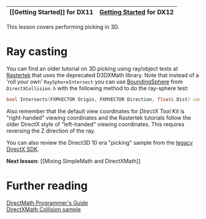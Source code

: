 |[[Getting Started]] for DX11|[Getting Started](https://github.com/microsoft/DirectXTK12/wiki/Getting-Started) for DX12|
|---|---|

This lesson covers performing picking in 3D.

# Ray casting

You can find an older tutorial on 3D picking using ray/object tests at [Rastertek](http://rastertek.com/dx11tut47.html) that uses the deprecated D3DXMath library. Note that instead of a 'roll your own' ``RaySphereIntersect`` you can use [BoundingSphere](https://docs.microsoft.com/en-us/windows/win32/api/directxcollision/ns-directxcollision-boundingsphere) from ``DirectXCollision.h`` with the following method to do the ray-sphere test:

```cpp
bool Intersects(FXMVECTOR Origin, FXMVECTOR Direction, float& Dist) const;
```

Also remember that the default view coordinates for *DirectX Tool Kit* is "right-handed" viewing coordinates and the Rastertek tutorials follow the older DirectX style of "left-handed" viewing coordinates. This requires reversing the Z direction of the ray.

You can also review the Direct3D 10 era "picking" sample from the [legacy DirectX SDK](https://github.com/walbourn/directx-sdk-legacy-samples/tree/main/Direct3D10/Pick10).

**Next lesson**: [[Mixing SimpleMath and DirectXMath]]

# Further reading

[DirectMath Programmer's Guide](https://docs.microsoft.com/en-us/windows/desktop/dxmath/ovw-xnamath-reference)  
[DirectXMath Collision sample](https://code.msdn.microsoft.com/DirectXMath-Win32-Sample-f365b9e5)
